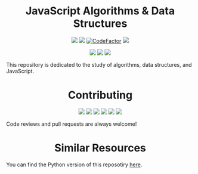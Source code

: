 <h1 align="center">JavaScript Algorithms & Data Structures</h1>

<p align="center">
  <a href="https://github.com/JCPedroza/algorithms-and-data-structures-js/blob/master/LICENSE"><img src="https://img.shields.io/github/license/jcpedroza/algorithms-and-data-structures-js"></a>
  <a href="https://standardjs.com"><img src="https://img.shields.io/badge/code_style-standard-brightgreen.svg"></a>
  <a href="https://www.codefactor.io/repository/github/jcpedroza/algorithms-and-data-structures-js"><img src="https://www.codefactor.io/repository/github/jcpedroza/algorithms-and-data-structures-js/badge" alt="CodeFactor" /></a>
  <a href="https://www.codacy.com/gh/JCPedroza/algorithms-and-data-structures-js/dashboard?utm_source=github.com&amp;utm_medium=referral&amp;utm_content=JCPedroza/algorithms-and-data-structures-js&amp;utm_campaign=Badge_Grade"><img src="https://app.codacy.com/project/badge/Grade/bfbdad3f96c94ce793e9453745d95fd7"/></a>
</p>

<p align="center">
  <img src="https://img.shields.io/tokei/lines/github/jcpedroza/algorithms-and-data-structures-js">
  <img src="https://img.shields.io/github/languages/code-size/jcpedroza/algorithms-and-data-structures-js">
  <img src="https://img.shields.io/github/repo-size/jcpedroza/algorithms-and-data-structures-js">
</p>

<p>This repository is dedicated to the study of algorithms, data structures, and JavaScript.</p>

<h1 align="center">Contributing</h1>

<p align="center">
  <img src="https://img.shields.io/github/contributors/JCPedroza/algorithms-and-data-structures-js">
  <img src="https://img.shields.io/github/commit-activity/m/JCPedroza/algorithms-and-data-structures-js">
  <img src="https://img.shields.io/github/issues-raw/JCPedroza/algorithms-and-data-structures-js">
  <img src="https://img.shields.io/github/issues-closed-raw/JCPedroza/algorithms-and-data-structures-js">
  <img src="https://img.shields.io/github/issues-pr-raw/JCPedroza/algorithms-and-data-structures-js">
  <img src="https://img.shields.io/github/issues-pr-closed-raw/JCPedroza/algorithms-and-data-structures-js">
</p>

<p>Code reviews and pull requests are always welcome!</p>

<h1 align="center">Similar Resources</h1>

<p>You can find the Python version of this reposotiry <a href="https://github.com/JCPedroza/algorithms-and-data-structures-py">here</a>.</p>
